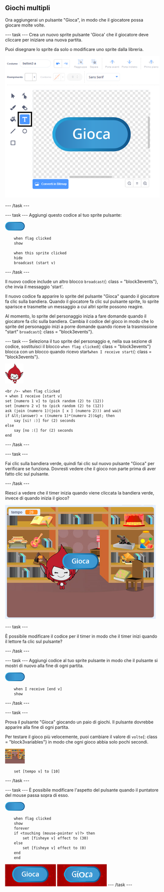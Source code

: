 ## Giochi multipli

Ora aggiungerai un pulsante "Gioca", in modo che il giocatore possa giocare molte volte.

\--- task \--- Crea un nuovo sprite pulsante 'Gioca' che il giocatore deve cliccare per iniziare una nuova partita.

Puoi disegnare lo sprite da solo o modificare uno sprite dalla libreria.

![Immagine del pulsante gioca](images/brain-play.png)

\--- /task \---

\--- task \--- Aggiungi questo codice al tuo sprite pulsante:

![Sprite pulsante](images/button-sprite.png)

```blocks3
    when flag clicked
    show

    when this sprite clicked
    hide
    broadcast (start v)
```

\--- /task \---

Il nuovo codice include un altro blocco `broadcast`{: class = "block3events"}, che invia il messaggio 'start'.

Il nuovo codice fa apparire lo sprite del pulsante "Gioca" quando il giocatore fa clic sulla bandiera. Quando il giocatore fa clic sul pulsante sprite, lo sprite sparisce e trasmette un messaggio a cui altri sprite possono reagire.

Al momento, lo sprite del personaggio inizia a fare domande quando il giocatore fa clic sulla bandiera. Cambia il codice del gioco in modo che lo sprite del personaggio inizi a porre domande quando riceve la trasmissione "start" `broadcast`{: class = "block3events"}.

\--- task \--- Seleziona il tuo sprite del personaggio e, nella sua sezione di codice, sostituisci il blocco `when flag clicked`{: class = "block3events"} blocca con un blocco quando ricevo start`when I receive start`{: class = "block3events"}.

![Sprite personaggio](images/giga-sprite.png)

```blocks3
<br />- when flag clicked
+ when I receive [start v]
set [numero 1 v] to (pick random (2) to (12))
set [numero 2 v] to (pick random (2) to (12))
ask (join (numero 1)(join [ x ] (numero 2))) and wait
if &lt;(answer) = ((numero 1)*(numero 2))&gt; then
    say [si! :)] for (2) seconds
else
    say [no :(] for (2) seconds
end
```

\--- /task \---

\--- task \---

Fai clic sulla bandiera verde, quindi fai clic sul nuovo pulsante "Gioca" per verificare se funziona. Dovresti vedere che il gioco non parte prima di aver fatto clic sul pulsante.

\--- /task \---

Riesci a vedere che il timer inizia quando viene cliccata la bandiera verde, invece di quando inizia il gioco?

![Il timer è partito](images/brain-timer-bug.png)

\--- task \---

È possibile modificare il codice per il timer in modo che il timer inizi quando il lettore fa clic sul pulsante?

\--- /task \---

\--- task \--- Aggiungi codice al tuo sprite pulsante in modo che il pulsante si mostri di nuovo alla fine di ogni partita.

![Sprite pulsante](images/button-sprite.png)

```blocks3
    when I receive [end v]
    show
```

\--- /task \---

\--- task \---

Prova il pulsante "Gioca" giocando un paio di giochi. Il pulsante dovrebbe apparire alla fine di ogni partita.

Per testare il gioco più velocemente, puoi cambiare il valore di `volte`{: class = "block3variables"} in modo che ogni gioco abbia solo pochi secondi.

![Schermo](images/stage-sprite.png)

```blocks3
    set [tempo v] to [10]
```

\--- /task \---

\--- task \--- È possibile modificare l'aspetto del pulsante quando il puntatore del mouse passa sopra di esso.

![Pulsante](images/button-sprite.png)

```blocks3
    when flag clicked
    show
    forever
    if <touching (mouse-pointer v)?> then
        set [fisheye v] effect to (30)
    else
        set [fisheye v] effect to (0)
    end
    end
```

![schermata](images/brain-fisheye.png) \--- /task \---